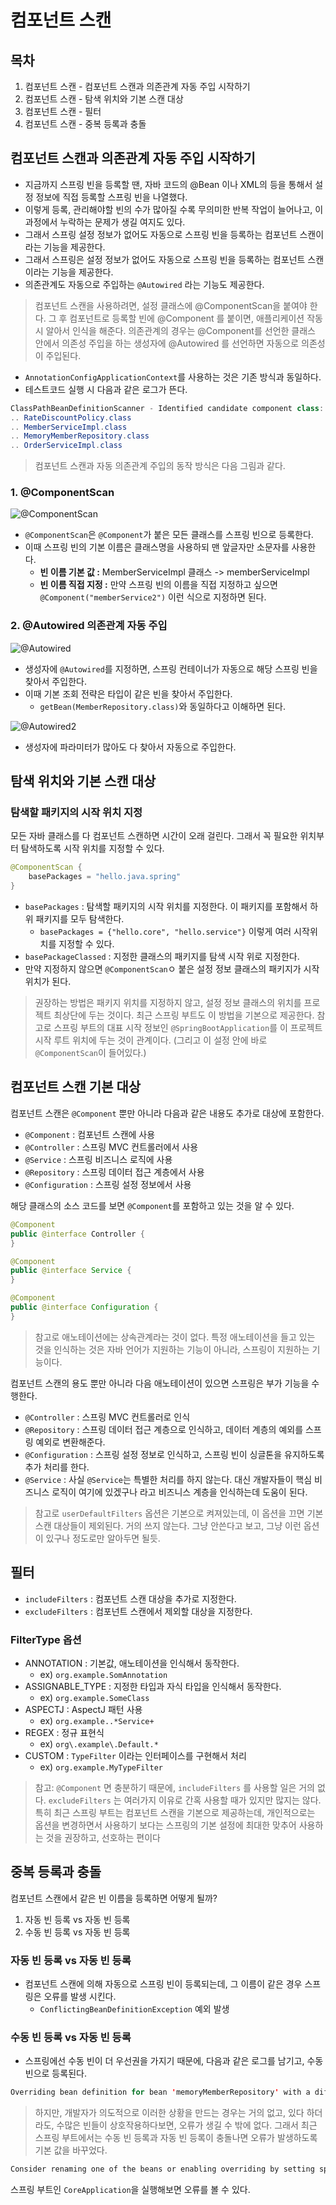 # 컴포넌트 스캔
## 목차

1. 컴포넌트 스캔 - 컴포넌트 스캔과 의존관계 자동 주입 시작하기
2. 컴포넌트 스캔 - 탐색 위치와 기본 스캔 대상
3. 컴포넌트 스캔 - 필터
4. 컴포넌트 스캔 - 중복 등록과 충돌

## 컴포넌트 스캔과 의존관계 자동 주입 시작하기

- 지금까지 스프링 빈을 등록할 땐, 자바 코드의 @Bean 이나 XML의 <bean> 등을 통해서 설정 정보에 직접 등록할 스프링 빈을 나열했다.
- 이렇게 등록, 관리해야할 빈의 수가 많아질 수록 무의미한 반복 작업이 늘어나고, 이 과정에서 누락하는 문제가 생길 여지도 있다.
- 그래서 스프링 설정 정보가 없어도 자동으로 스프링 빈을 등록하는 컴포넌트 스캔이라는 기능을 제공한다.
- 그래서 스프링은 설정 정보가 없어도 자동으로 스프링 빈을 등록하는 컴포넌트 스캔이라는 기능을 제공한다.
- 의존관계도 자동으로 주입하는 `@Autowired` 라는 기능도 제공한다.

> 컴포넌트 스캔을 사용하려면, 설정 클래스에 @ComponentScan을 붙여야 한다. 그 후 컴포넌트로 등록할 빈에 @Component 를 붙이면, 애플리케이션 작동시
> 알아서 인식을 해준다.
> 의존관계의 경우는 @Component를 선언한 클래스 안에서 의존성 주입을 하는 생성자에 @Autowired 를 선언하면 자동으로 의존성이 주입된다.

- `AnnotationConfigApplicationContext`를 사용하는 것은 기존 방식과 동일하다.
- 테스트코드 실행 시 다음과 같은 로그가 뜬다.
```java
ClassPathBeanDefinitionScanner - Identified candidate component class:
.. RateDiscountPolicy.class
.. MemberServiceImpl.class
.. MemoryMemberRepository.class
.. OrderServiceImpl.class
```

> 컴포넌트 스캔과 자동 의존관계 주입의 동작 방식은 다음 그림과 같다.
### 1. @ComponentScan
![@ComponentScan](./imgs/componentScan000.PNG)
- `@ComponentScan`은 `@Component`가 붙은 모든 클래스를 스프링 빈으로 등록한다.
- 이때 스프링 빈의 기본 이름은 클래스명을 사용하되 맨 앞글자만 소문자를 사용한다.
    - **빈 이름 기본 값 :** MemberServiceImpl 클래스 -> memberServiceImpl
    - **빈 이름 직접 지정 :** 만약 스프링 빈의 이름을 직접 지정하고 싶으면 `@Component("memberService2")` 이런 식으로 지정하면 된다.
    
### 2. @Autowired 의존관계 자동 주입
![@Autowired](./imgs/componentScan001.PNG)
- 생성자에 `@Autowired`를 지정하면, 스프링 컨테이너가 자동으로 해당 스프링 빈을 찾아서 주입한다.
- 이때 기본 조회 전략은 타입이 같은 빈을 찾아서 주입한다.
    - `getBean(MemberRepository.class)`와 동일하다고 이해하면 된다.

![@Autowired2](./imgs/componentScan002.PNG)
- 생성자에 파라미터가 많아도 다 찾아서 자동으로 주입한다.

## 탐색 위치와 기본 스캔 대상
### 탐색할 패키지의 시작 위치 지정
모든 자바 클래스를 다 컴포넌트 스캔하면 시간이 오래 걸린다. 그래서 꼭 필요한 위치부터 탐색하도록 시작 위치를 지정할 수 있다.
```java
@ComponentScan {
    basePackages = "hello.java.spring"
}
```
- `basePackages` : 탐색할 패키지의 시작 위치를 지정한다. 이 패키지를 포함해서 하위 패키지를 모두 탐색한다.
    - `basePackages = {"hello.core", "hello.service"}` 이렇게 여러 시작위치를 지정할 수 있다.
- `basePackageClassed` : 지정한 클래스의 패키지를 탐색 시작 위로 지정한다.
- 만약 지정하지 않으면 `@ComponentScan`ㅇ 붙은 설정 정보 클래스의 패키지가 시작 위치가 된다.

> 권장하는 방법은 패키지 위치를 지정하지 않고, 설정 정보 클래스의 위치를 프로젝트 최상단에 두는 것이다. 최근 스프링 부트도 이 방법을 기본으로
> 제공한다. 참고로 스프링 부트의 대표 시작 정보인 `@SpringBootApplication`를 이 프로젝트 시작 루트 위치에 두는 것이 관계이다. (그리고 이 설정 안에 바로 `@ComponentScan`이 들어있다.)

## 컴포넌트 스캔 기본 대상
컴포넌트 스캔은 `@Component` 뿐만 아니라 다음과 같은 내용도 추가로 대상에 포함한다.
- `@Component` : 컴포넌트 스캔에 사용
- `@Controller` : 스프링 MVC 컨트롤러에서 사용
- `@Service` : 스프링 비즈니스 로직에 사용
- `@Repository` : 스프링 데이터 접근 계층에서 사용
- `@Configuration` : 스프링 설정 정보에서 사용

해당 클래스의 소스 코드를 보면 `@Component`를 포함하고 있는 것을 알 수 있다.
```java
@Component
public @interface Controller {
}

@Component
public @interface Service {
}

@Component
public @interface Configuration {
}
```

> 참고로 애노테이션에는 상속관계라는 것이 없다. 특정 애노테이션을 들고 있는 것을 인식하는 것은 자바 언어가 지원하는 기능이 아니라, 스프링이 지원하는 기능이다.

컴포넌트 스캔의 용도 뿐만 아니라 다음 애노테이션이 있으면 스프링은 부가 기능을 수행한다.
- `@Controller` : 스프링 MVC 컨트롤러로 인식
- `@Repository` : 스프링 데이터 접근 계층으로 인식하고, 데이터 계층의 예외를 스프링 예외로 변환해준다.
- `@Configuration` : 스프링 설정 정보로 인식하고, 스프링 빈이 싱글톤을 유지하도록 추가 처리를 한다.
- `@Service` : 사실 `@Service`는 특별한 처리를 하지 않는다. 대신 개발자들이 핵심 비즈니스 로직이 여기에 있겠구나 라고 비즈니스 계층을 인식하는데 도움이 된다.

> 참고로 `userDefaultFilters` 옵션은 기본으로 켜져있는데, 이 옵션을 끄면 기본 스캔 대상들이 제외된다. 거의 쓰지 않는다. 그냥 안쓴다고 보고, 그냥 이런 옵션이 있구나 정도로만 알아두면 될듯.

## 필터
- `includeFilters` : 컴포넌트 스캔 대상을 추가로 지정한다.
- `excludeFilters` : 컴포넌트 스캔에서 제외할 대상을 지정한다.

### FilterType 옵션
- ANNOTATION : 기본값, 애노테이션을 인식해서 동작한다.
    - ex) `org.example.SomAnnotation`
- ASSIGNABLE_TYPE : 지정한 타입과 자식 타입을 인식해서 동작한다.
    - ex) `org.example.SomeClass`
- ASPECTJ : AspectJ 패턴 사용
    - ex) `org.example..*Service+`
- REGEX : 정규 표현식
    - ex) `org\.example\.Default.*`
- CUSTOM : `TypeFilter` 이라는 인터페이스를 구현해서 처리
    - ex) `org.example.MyTypeFilter`

> 참고: `@Component` 면 충분하기 때문에, `includeFilters` 를 사용할 일은 거의 없다. `excludeFilters`
  는 여러가지 이유로 간혹 사용할 때가 있지만 많지는 않다.
> 특히 최근 스프링 부트는 컴포넌트 스캔을 기본으로 제공하는데, 개인적으로는 옵션을 변경하면서 사용하기
보다는 스프링의 기본 설정에 최대한 맞추어 사용하는 것을 권장하고, 선호하는 편이다

## 중복 등록과 충돌

컴포넌트 스캔에서 같은 빈 이름을 등록하면 어떻게 될까?

1. 자동 빈 등록 vs 자동 빈 등록
2. 수동 빈 등록 vs 자동 빈 등록

### 자동 빈 등록 vs 자동 빈 등록
- 컴포넌트 스캔에 의해 자동으로 스프링 빈이 등록되는데, 그 이름이 같은 경우 스프링은 오류를 발생 시킨다.
    - `ConflictingBeanDefinitionException` 예외 발생

### 수동 빈 등록 vs 자동 빈 등록
- 스프링에선 수동 빈이 더 우선권을 가지기 때문에, 다음과 같은 로그를 남기고, 수동 빈으로 등록된다.
```java
Overriding bean definition for bean 'memoryMemberRepository' with a different definition: replacing
```

> 하지만, 개발자가 의도적으로 이러한 상황을 만드는 경우는 거의 없고, 있다 하더라도, 수많은 빈들이 상호작용하다보면, 오류가 생길 수 밖에 없다.
> 그래서 최근 스프링 부트에서는 수동 빈 등록과 자동 빈 등록이 충돌나면 오류가 발생하도록 기본 값을 바꾸었다.

```java
Consider renaming one of the beans or enabling overriding by setting spring.main.allow-bean-definition-overriding=true
```

스프링 부트인 `CoreApplication`을 실행해보면 오류를 볼 수 있다.